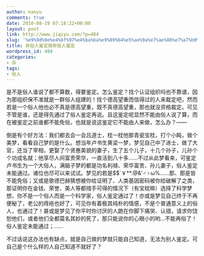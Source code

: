 ```yaml
---
author: nanyu
comments: true
date: 2010-08-19 07:18:22+00:00
layout: post
link: http://www.jiqiyu.com/?p=484
slug: '%e9%9d%9e%e4%bf%97%e4%ba%ba%e9%89%b4%e5%ae%9a%e7%ae%80%e7%a7%b0%e4%bf%97%e4%ba%ba%e9%89%b4%e5%ae%9a'
title: 非俗人鉴定简称俗人鉴定
wordpress_id: 484
categories:
- 杂
tags:
- 俗人
---
```


是不是俗人谁说了都不算数，得要鉴定。怎么鉴定？找个认证组织吗也不靠谱，因为那组织保不准就是一群俗人组建的！找个德高望重而信得过的人来裁定吧，然而若是一个俗人他也必不真是德高望重，既不真德高望重，那也就没资格裁定。可见不管是谁，还是得先通过了俗人鉴定再说。且这鉴定呢显然不能由俗人说了算，而在被鉴定之前谁都不能免俗，也就是说这鉴定它不能由人来做，怎么办？——

倒是有个好方法：我们都去会一会吕道士，枕一枕他那青瓷宝枕，打个小盹，做个美梦，看看自己梦的是什么。想当年卢书生黄梁一梦，梦见自己中了进士，做了大官，还当了宰相，更娶了个贤惠美貌的妻子，生了五个儿子，十几个孙子，儿孙个个功成名就；他享尽人间富贵荣华，一直活到八十多……不过从此梦看来，可鉴定卢书生为一个大俗人，满脑子梦的都是功名利禄、荣华富贵、孙儿妻子，俗人鉴定未能通过。诸位也尽可以来试试。梦见的若是$$`￥**.@&'♂♀ω%……那、那是皆不能免俗；又或是歌德巴赫猜想被你给证明了、人类基因密码被你给破解了之类，那证明你在金钱、荣誉、美人等都措手可得的情况下（有宝枕嘛）选择了科学梦想，你不是一个俗人而是一个科学家，俗人鉴定通过了！亦或是梦见自己终于不再便秘了，老公的痔疮也好了，可见你有着极其纯朴的情感，不是个普通意义上的俗人，也通过了！甚或是梦见了你平时你讨厌的人跪在你脚下痛哭、认错，请求你饶恕他们，或者他们全都莫名其妙的死了，那只能说你的心眼小的哟...不能再俗了！俗人鉴定未能通过；……

不过话说这办法也有缺点，就是自己做的梦就只能自己知道，无法为别人鉴定。可自己是个什么样的人自己知道不就好了？
